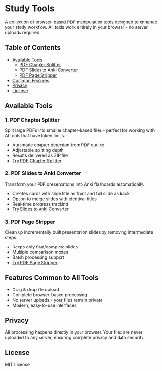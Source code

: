 # Study Tools

A collection of browser-based PDF manipulation tools designed to enhance your study workflow. All tools work entirely in your browser - no server uploads required!

## Table of Contents
- [Available Tools](#available-tools)
  - [PDF Chapter Splitter](#1-pdf-chapter-splitter)
  - [PDF Slides to Anki Converter](#2-pdf-slides-to-anki-converter)
  - [PDF Page Stripper](#3-pdf-page-stripper)
- [Common Features](#features-common-to-all-tools)
- [Privacy](#privacy)
- [License](#license)

## Available Tools

### 1. PDF Chapter Splitter
Split large PDFs into smaller chapter-based files - perfect for working with AI tools that have token limits.
- Automatic chapter detection from PDF outline
- Adjustable splitting depth
- Results delivered as ZIP file
- [Try PDF Chapter Splitter](./pdfSplitter/pdf-splitter.html)

### 2. PDF Slides to Anki Converter
Transform your PDF presentations into Anki flashcards automatically.
- Creates cards with slide title as front and full slide as back
- Option to merge slides with identical titles
- Real-time progress tracking
- [Try Slides to Anki Converter](./slidesToAnki/slidesanki.html)

### 3. PDF Page Stripper
Clean up incrementally built presentation slides by removing intermediate steps.
- Keeps only final/complete slides
- Multiple comparison modes
- Batch processing support
- [Try PDF Page Stripper](./pdfPageStripper/stripper.html)

## Features Common to All Tools
- Drag & drop file upload
- Complete browser-based processing
- No server uploads - your files remain private
- Modern, easy-to-use interfaces

## Privacy
All processing happens directly in your browser. Your files are never uploaded to any server, ensuring complete privacy and data security.

## License
MIT License
